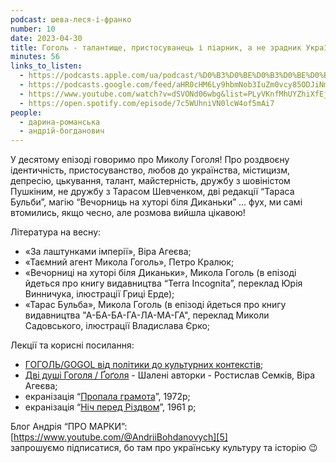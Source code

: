 ```yaml
---
podcast: шева-леся-і-франко
number: 10
date: 2023-04-30
title: Гоголь - талантище, пристосуванець і піарник, а не зрадник України
minutes: 56
links_to_listen:
  - https://podcasts.apple.com/ua/podcast/%D0%B3%D0%BE%D0%B3%D0%BE%D0%BB%D1%8C-%D1%82%D0%B0%D0%BB%D0%B0%D0%BD%D1%82%D0%B8%D1%89%D0%B5-%D0%BF%D1%80%D0%B8%D1%81%D1%82%D0%BE%D1%81%D1%83%D0%B2%D0%B0%D0%BD%D0%B5%D1%86%D1%8C-%D1%96-%D0%BF%D1%96%D0%B0%D1%80%D0%BD%D0%B8%D0%BA-%D0%B0-%D0%BD%D0%B5-%D0%B7%D1%80%D0%B0%D0%B4%D0%BD%D0%B8%D0%BA/id1624744195?i=1000611205264
  - https://podcasts.google.com/feed/aHR0cHM6Ly9hbmNob3IuZm0vcy85ODJiNmI4MC9wb2RjYXN0L3Jzcw/episode/NDM1MzM3OTktMjk4NC00NzU0LWIzYmUtMGFkYjM2OTRkZGE0?sa=X&ved=0CAUQkfYCahcKEwjw3vCQrrKBAxUAAAAAHQAAAAAQAQ
  - https://www.youtube.com/watch?v=dSVONd06wbg&list=PLyVKnfMhUYZhiXfEjvTEfx7QNnHhbIA1X&index=10&pp=iAQB
  - https://open.spotify.com/episode/7c5WUhniVN0lcW4of5mAi7
people:
  - дарина-романська
  - андрій-богданович
---
```


У десятому епізоді говоримо про Миколу Гоголя! Про роздвоєну ідентичність,
пристосуванство, любов до українства, містицизм, депресію, цькування, талант,
майстерність, дружбу з шовіністом Пушкіним, не дружбу з Тарасом Шевченком,
дві редакції “Тараса Бульби”, магію “Вечорниць на хуторі біля Диканьки” …
фух, ми самі втомились, якщо чесно, але розмова вийшла цікавою!  

Література на весну: 

- «За лаштунками імперії», Віра Агеєва;
- «Таємний агент Микола Гоголь», Петро Кралюк;
- «Вечорниці на хуторі біля Диканьки», Микола Гоголь (в епізоді йдеться про
книгу видавництва “Terra Incognita”, переклад Юрія Винничука, ілюстрації
Гриці Ерде); 
- «Тарас Бульба», Микола Гоголь (в епізоді йдеться про книгу видавництва
"А-БА-БА-ГА-ЛА-МА-ГА", переклад Миколи Садовського, ілюстрації Владислава
Єрко;

Лекції та корисні посилання:

- [ГОГОЛЬ/GOGOL від політики до культурних контекстів][1];
- [Дві душі Гоголя / Ґоґоля][2] - Шалені авторки - Ростислав Семків, Віра Агеєва;
- екранізація “[Пропала грамота][3]”, 1972р;
- екранізація “[Ніч перед Різдвом][4]”, 1961 р; 

Блог Андрія “ПРО МАРКИ”: [https://www.youtube.com/@AndriiBohdanovych][5] \
запрошуємо підписатися, бо там про українську культуру та історію 😉

[1]: https://www.youtube.com/watch?v=mOZHsqBGghI
[2]: https://www.youtube.com/watch?v=0c5jBtz3XvU
[3]: https://www.youtube.com/watch?v=IpwjjI5G8Zs
[4]: https://www.youtube.com/watch?v=zgChVBjjAHI
[5]: https://www.youtube.com/@AndriiBohdanovych 
